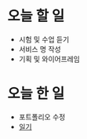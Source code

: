 # 오늘 할 일
- 시험 및 수업 듣기
- 서비스 명 작성
- 기획 및 와이어프레임

# 오늘 한 일 
- 포트폴리오 수정
- [일기](https://www.notion.so/ckdals/2024-06-03-34b689c5b83748229121e2c9249c5981)
